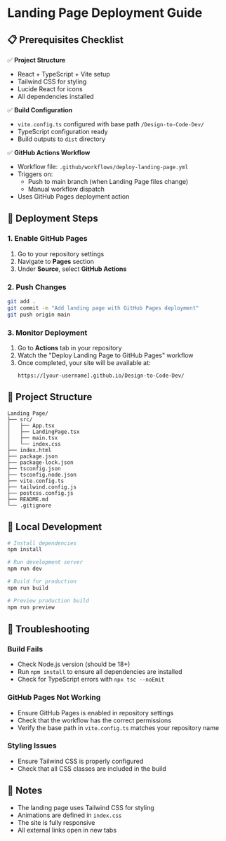 # Landing Page Deployment Guide

## 📋 Prerequisites Checklist

✅ **Project Structure**
- React + TypeScript + Vite setup
- Tailwind CSS for styling
- Lucide React for icons
- All dependencies installed

✅ **Build Configuration**
- `vite.config.ts` configured with base path `/Design-to-Code-Dev/`
- TypeScript configuration ready
- Build outputs to `dist` directory

✅ **GitHub Actions Workflow**
- Workflow file: `.github/workflows/deploy-landing-page.yml`
- Triggers on:
  - Push to main branch (when Landing Page files change)
  - Manual workflow dispatch
- Uses GitHub Pages deployment action

## 🚀 Deployment Steps

### 1. Enable GitHub Pages

1. Go to your repository settings
2. Navigate to **Pages** section
3. Under **Source**, select **GitHub Actions**

### 2. Push Changes

```bash
git add .
git commit -m "Add landing page with GitHub Pages deployment"
git push origin main
```

### 3. Monitor Deployment

1. Go to **Actions** tab in your repository
2. Watch the "Deploy Landing Page to GitHub Pages" workflow
3. Once completed, your site will be available at:
   ```
   https://[your-username].github.io/Design-to-Code-Dev/
   ```

## 📁 Project Structure

```
Landing Page/
├── src/
│   ├── App.tsx
│   ├── LandingPage.tsx
│   ├── main.tsx
│   └── index.css
├── index.html
├── package.json
├── package-lock.json
├── tsconfig.json
├── tsconfig.node.json
├── vite.config.ts
├── tailwind.config.js
├── postcss.config.js
├── README.md
└── .gitignore
```

## 🔧 Local Development

```bash
# Install dependencies
npm install

# Run development server
npm run dev

# Build for production
npm run build

# Preview production build
npm run preview
```

## 🐛 Troubleshooting

### Build Fails
- Check Node.js version (should be 18+)
- Run `npm install` to ensure all dependencies are installed
- Check for TypeScript errors with `npx tsc --noEmit`

### GitHub Pages Not Working
- Ensure GitHub Pages is enabled in repository settings
- Check that the workflow has the correct permissions
- Verify the base path in `vite.config.ts` matches your repository name

### Styling Issues
- Ensure Tailwind CSS is properly configured
- Check that all CSS classes are included in the build

## 📝 Notes

- The landing page uses Tailwind CSS for styling
- Animations are defined in `index.css`
- The site is fully responsive
- All external links open in new tabs 